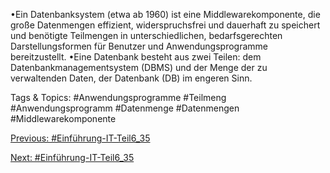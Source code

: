 •Ein Datenbanksystem (etwa ab 1960) ist eine Middlewarekomponente, die große Datenmengen effizient, 
widerspruchsfrei und dauerhaft zu speichert und benötigte Teilmengen in unterschiedlichen, bedarfsgerechten 
Darstellungsformen für Benutzer und Anwendungsprogramme bereitzustellt.
•Eine Datenbank besteht aus zwei Teilen: dem Datenbankmanagementsystem (DBMS) und der Menge der zu 
verwaltenden Daten, der Datenbank (DB) im engeren Sinn. 

   Tags & Topics:
   #Anwendungsprogramme
   #Teilmeng
   #Anwendungsprogramm
   #Datenmenge
   #Datenmengen
   #Middlewarekomponente

[Previous: #Einführung-IT-Teil6_35](Einführung-IT-Teil6_35.md)

[Next: #Einführung-IT-Teil6_35](Einführung-IT-Teil6_35.md)